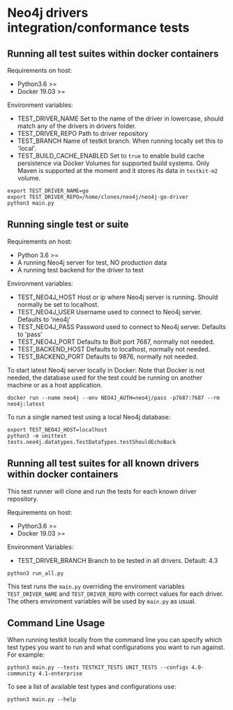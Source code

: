 # Neo4j drivers integration/conformance tests

## Running all test suites within docker containers

Requirements on host:
  * Python3.6 >=
  * Docker 19.03 >=

Environment variables:
  * TEST_DRIVER_NAME
    Set to the name of the driver in lowercase, should match any of the drivers in drivers folder.
  * TEST_DRIVER_REPO
    Path to driver repository
  * TEST_BRANCH
    Name of testkit branch. When running locally set this to 'local'.
  * TEST_BUILD_CACHE_ENABLED
    Set to `true` to enable build cache persistence via Docker Volumes for supported build systems. Only Maven is supported at the moment and it stores its data in `testkit-m2` volume.

```console
export TEST_DRIVER_NAME=go
export TEST_DRIVER_REPO=/home/clones/neo4j/neo4j-go-driver
python3 main.py
```

## Running single test or suite

Requirements on host:
  * Python 3.6 >=
  * A running Neo4j server for test, NO production data
  * A running test backend for the driver to test

Environment variables:
  * TEST_NEO4J_HOST
    Host or ip where Neo4j server is running.
    Should normally be set to localhost.
  * TEST_NEO4J_USER
    Username used to connect to Neo4j server.
    Defaults to 'neo4j'
  * TEST_NEO4J_PASS
    Password used to connect to Neo4j server.
    Defaults to 'pass'
  * TEST_NEO4J_PORT
    Defaults to Bolt port 7687, normally not needed.
  * TEST_BACKEND_HOST
    Defaults to localhost, normally not needed.
  * TEST_BACKEND_PORT
    Defaults to 9876, normally not needed.

To start latest Neo4j server locally in Docker:
Note that Docker is not needed, the database used for the test could be running on another machine
or as a host application.
```console
docker run --name neo4j --env NEO4J_AUTH=neo4j/pass -p7687:7687 --rm neo4j:latest
```

To run a single named test using a local Neo4j database:
```console
export TEST_NEO4J_HOST=localhost
python3 -m unittest tests.neo4j.datatypes.TestDataTypes.testShouldEchoBack
```
## Running all test suites for all known drivers within docker containers 

This test runner will clone and run the tests for each known driver repository. 

Requirements on host:

  * Python3.6 >=
  * Docker 19.03 >=

Environment Variables:
  * TEST_DRIVER_BRANCH
    Branch to be tested in all drivers. Default: 4.3

```console
python3 run_all.py
```

This test runs the `main.py` overriding the enviroment variables `TEST_DRIVER_NAME` and `TEST_DRIVER_REPO` with correct values for each driver. The others enviroment variables will be used by `main.py` as usual.

## Command Line Usage

When running testkit locally from the command line you can specify which test types you want to run and what
configurations you want to run against. For example:
```console
python3 main.py --tests TESTKIT_TESTS UNIT_TESTS --configs 4.0-community 4.1-enterprise
```

To see a list of available test types and configurations use:

```
python3 main.py --help
```
